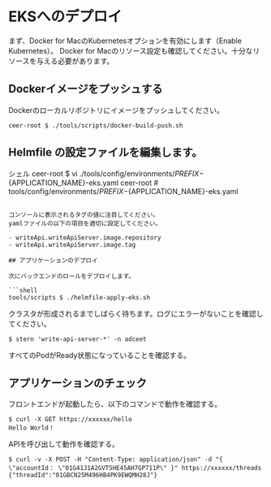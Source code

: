 # EKSへのデプロイ

まず、Docker for MacのKubernetesオプションを有効にします（Enable Kubernetes）。
Docker for Macのリソース設定も確認してください。十分なリソースを与える必要があります。

## Dockerイメージをプッシュする

Dockerのローカルリポジトリにイメージをプッシュしてください。

```shell
ceer-root $ ./tools/scripts/docker-build-push.sh
```

## Helmfile の設定ファイルを編集します。

シェル
ceer-root $ vi ./tools/config/environments/${PREFIX}-${APPLICATION_NAME}-eks.yaml
ceer-root # tools/config/environments/${PREFIX}-${APPLICATION_NAME}-eks.yaml

```

コンソールに表示されるタグの値に注目してください。
yamlファイルの以下の項目を適切に設定してください。

- writeApi.writeApiServer.image.repository
- writeApi.writeApiServer.image.tag

## アプリケーションのデプロイ

次にバックエンドのロールをデプロイします。

```shell
tools/scripts $ ./helmfile-apply-eks.sh
```

クラスタが形成されるまでしばらく待ちます。ログにエラーがないことを確認してください。

```shell
$ stern 'write-api-server-*' -n adceet
```

すべてのPodがReady状態になっていることを確認する。

## アプリケーションのチェック

フロントエンドが起動したら、以下のコマンドで動作を確認する。

```shell
$ curl -X GET https://xxxxxx/hello
Hello World！
```

APIを呼び出して動作を確認する。

```shell
$ curl -v -X POST -H "Content-Type: application/json" -d "{ \"accountId： \"01G41J1A2GVT5HE45AH7GP711P\" }" https://xxxxxx/threads
{"threadId":"01GBCN25M496HB4PK9EWQMH28J"}
```


